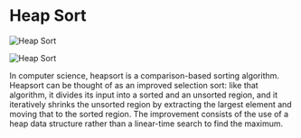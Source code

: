 # Heap Sort

![Heap Sort](https://upload.wikimedia.org/wikipedia/commons/1/1b/Sorting_heapsort_anim.gif)

![Heap Sort](https://upload.wikimedia.org/wikipedia/commons/4/4d/Heapsort-example.gif)


In computer science, heapsort is a comparison-based sorting algorithm. Heapsort can 
be thought of as an improved selection sort: like that algorithm, it divides its input into 
a sorted and an unsorted region, and it iteratively shrinks the unsorted region by extracting 
the largest element and moving that to the sorted region. The improvement consists of the
use of a heap data structure rather than a linear-time search to find the maximum.